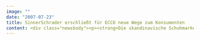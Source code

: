 ```yaml
---
image: ""
date: "2007-07-23"
title: SinnerSchrader erschließt für ECCO neue Wege zum Konsumenten
content: <div class="newsbody"><p><strong>Die skandinavische Schuhmarke ECCO hat SinnerSchrader mit der Umsetzung ihrer weltweiten E-Commerce- und Internetstrategie beauftragt. ECCO gibt damit den Startschuss für den Aufbau seines internationalen Direktvertriebs via Web.</strong></p><p>„We have to get closer to the consumer“, erklärt Claus Kjaersgaard, Director Marketing von ECCO, das Ziel der Neuausrichtung. ECCO wird in den kommenden Jahren mit einem innovativen Multichannelkonzept seinen indirekten Vertrieb über den klassischen Einzelhandel um den Direktvertrieb in 45 Ländern über das Internet erweitern.</p><p>Die neue Strategie und das Konzept für den jetzt beschlossenen Veränderungsprozess hat ECCO in enger Zusammenarbeit mit SinnerSchrader entwickelt. Unternehmen und Berater haben dazu neben den Geschäftsprozessen auch die Designprozesse der Schuhe selbst analysiert und innovative Ideen entwickelt.</p><p>„Besonders erfreulich und produktiv war die Offenheit von ECCO gegenüber SinnerSchrader“, betont Sascha Mai, der als Account Director bei SinnerSchrader den Kunden ECCO betreut. „Das hat wesentlich zur Qualität der Strategie und der kreativen Lösungen beigetragen.“</p><p>Das Ergebnis&#58; Der Konsument wird Teil des Designprozesses, das Unternehmen wird Teil des Produkterlebnisses. Über den reinen Vertrieb von Schuhen und Accessories hinaus wird ECCO im Web mit Konsumenten und Händlern kommunizieren und Meinungen austauschen.</p><p>„Shoes designed to move you“ - die Mission der Marke ECCO wird künftig auch im Web Millionen von Konsumenten hautnah erreichen. „Dank der Möglichkeiten von Web 2.0 wird es dabei zu einem wirklichen Austausch kommen“, kündigt Niels A. Schuldt an, Digital Media Manager von ECCO.</p><p><a class="news-backlink" href="/de/"><svg class="svg-ico svg-ico--arrow-left"><use xlink&#58;href="#arrow-down"></use></svg>Zurück zur Presse Übersicht</a></p></div>
---
```

